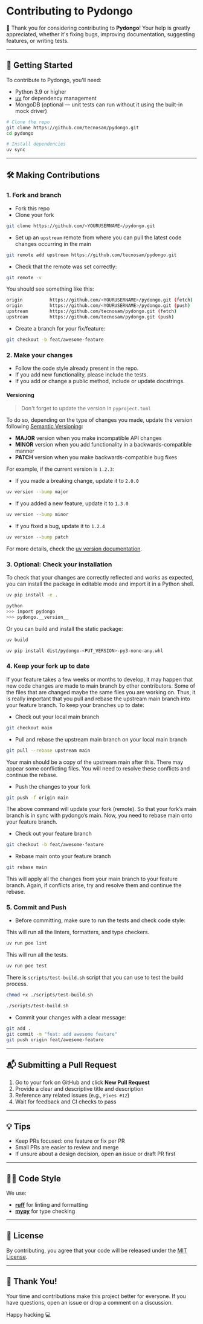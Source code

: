 # Contributing to Pydongo

🎉 Thank you for considering contributing to **Pydongo**!
Your help is greatly appreciated, whether it's fixing bugs, improving documentation, suggesting features, or writing tests.

---

## 🚀 Getting Started

To contribute to Pydongo, you'll need:

- Python 3.9 or higher
- [uv](https://docs.astral.sh/uv/) for dependency management
- MongoDB (optional — unit tests can run without it using the built-in mock driver)

```bash
# Clone the repo
git clone https://github.com/tecnosam/pydongo.git
cd pydongo

# Install dependencies
uv sync
```

---

## 🛠️ Making Contributions

### 1. Fork and branch

- Fork this repo
- Clone your fork

```bash
git clone https://github.com/<YOURUSERNAME>/pydongo.git
```

- Set up an `upstream` remote from where you can pull the latest code changes occurring in the main

```bash
git remote add upstream https://github.com/tecnosam/pydongo.git
```

- Check that the remote was set correctly:

```bash
git remote -v
```

You should see something like this:

```bash
origin          https://github.com/<YOURUSERNAME>/pydongo.git (fetch)
origin          https://github.com/<YOURUSERNAME>/pydongo.git (push)
upstream        https://github.com/tecnosam/pydongo.git (fetch)
upstream        https://github.com/tecnosam/pydongo.git (push)
```

- Create a branch for your fix/feature:

```bash
git checkout -b feat/awesome-feature
```

### 2. Make your changes

- Follow the code style already present in the repo.
- If you add new functionality, please include the tests.
- If you add or change a public method, include or update docstrings.

#### Versioning

> Don't forget to update the version in `pyproject.toml`

To do so, depending on the type of changes you made, update the version following [Semantic Versioning](https://semver.org/):

- **MAJOR** version when you make incompatible API changes
- **MINOR** version when you add functionality in a backwards-compatible manner
- **PATCH** version when you make backwards-compatible bug fixes

For example, if the current version is `1.2.3`:

- If you made a breaking change, update it to `2.0.0`

```bash
uv version --bump major
```

- If you added a new feature, update it to `1.3.0`

```bash
uv version --bump minor
```

- If you fixed a bug, update it to `1.2.4`

```bash
uv version --bump patch
```

For more details, check the [uv version documentation](https://docs.astral.sh/uv/guides/package/#updating-your-version).

### 3. Optional: Check your installation

To check that your changes are correctly reflected and works as expected,
you can install the package in editable mode and import it in a Python shell.

```bash
uv pip install -e .
```

```bash
python
>>> import pydongo
>>> pydongo.__version__
```

Or you can build and install the static package:

```bash
uv build

uv pip install dist/pydongo-<PUT_VERSION>-py3-none-any.whl
```

### 4. Keep your fork up to date

If your feature takes a few weeks or months to develop, it may happen that new code changes are made to main branch by other contributors.
Some of the files that are changed maybe the same files you are working on.
Thus, it is really important that you pull and rebase the upstream main branch into your feature branch.
To keep your branches up to date:

- Check out your local main branch

```bash
git checkout main
```

- Pull and rebase the upstream main branch on your local main branch

```bash
git pull --rebase upstream main
```

Your main should be a copy of the upstream main after this.
There may appear some conflicting files. You will need to resolve these conflicts and continue the rebase.

- Push the changes to your fork

```bash
git push -f origin main
```

The above command will update your fork (remote). So that your fork’s main branch is in sync with pydongo’s main.
Now, you need to rebase main onto your feature branch.

- Check out your feature branch

```bash
git checkout -b feat/awesome-feature
```

- Rebase main onto your feature branch

```bash
git rebase main
```

This will apply all the changes from your main branch to your feature branch.
Again, if conflicts arise, try and resolve them and continue the rebase.

### 5. Commit and Push

- Before committing, make sure to run the tests and check code style:


This will run all the linters, formatters, and type checkers.

```bash
uv run poe lint
```

This will run all the tests.

```bash
uv run poe test
```

There is `scripts/test-build.sh` script that you can use to test the build process.

```bash
chmod +x ./scripts/test-build.sh

./scripts/test-build.sh
```

- Commit your changes with a clear message:

```bash
git add .
git commit -m "feat: add awesome feature"
git push origin feat/awesome-feature
```

---

## 📬 Submitting a Pull Request

1. Go to your fork on GitHub and click **New Pull Request**
2. Provide a clear and descriptive title and description
3. Reference any related issues (e.g., `Fixes #12`)
4. Wait for feedback and CI checks to pass

---

## 💡 Tips

- Keep PRs focused: one feature or fix per PR
- Small PRs are easier to review and merge
- If unsure about a design decision, open an issue or draft PR first

---

## 🧑‍💻 Code Style

We use:

- [**ruff**](https://docs.astral.sh/ruff/) for linting and formatting
- [**mypy**](https://mypy-lang.org/) for type checking

---

## 📄 License

By contributing, you agree that your code will be released under the [MIT License](LICENSE).

---

## 🙏 Thank You!

Your time and contributions make this project better for everyone.
If you have questions, open an issue or drop a comment on a discussion.

Happy hacking 💻
